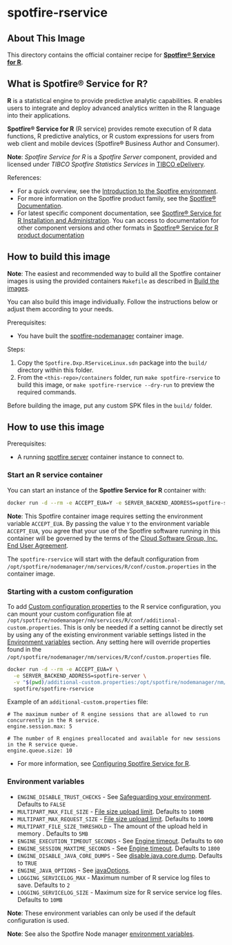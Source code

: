 # spotfire-rservice

## About This Image

This directory contains the official container recipe for **[Spotfire® Service for R](https://docs.tibco.com/pub/sf-rsrv/latest/doc/html/TIB_sf-rsrv_install/index.html)**.

## What is Spotfire® Service for R?

**R** is a statistical engine to provide predictive analytic capabilities.
R enables users to integrate and deploy advanced analytics written in the R language into their applications.

**Spotfire® Service for R** (R service) provides remote execution of R data functions, R predictive analytics, or R custom expressions for users from web client and mobile devices (Spotfire® Business Author and Consumer).

**Note**: _Spotfire Service for R_ is a _Spotfire Server_ component, provided and licensed under _TIBCO Spotfire Statistics Services_  in [TIBCO eDelivery](https://edelivery.tibco.com/storefront/index.ep).

References:
- For a quick overview, see the [Introduction to the Spotfire environment](https://docs.tibco.com/pub/spotfire_server/latest/doc/html/TIB_sfire_server_tsas_admin_help/server/topics/introduction_to_the_spotfire_environment.html). 
- For more information on the Spotfire product family, see the [Spotfire® Documentation](https://spotfi.re/docs). 
- For latest specific component documentation, see [Spotfire® Service for R Installation and Administration](https://docs.tibco.com/pub/sf-rsrv/latest/doc/html/TIB_sf-rsrv_install/index.html).
  You can access to documentation for other component versions and other formats in [Spotfire® Service for R product documentation](https://docs.tibco.com/products/spotfire-service-for-r)

## How to build this image

**Note**: The easiest and recommended way to build all the Spotfire container images is using the provided containers `Makefile` as described in [Build the images](../../README.md#build-the-images).

You can also build this image individually.
Follow the instructions below or adjust them according to your needs.

Prerequisites:
- You have built the [spotfire-nodemanager](../spotfire-nodemanager/README.md) container image.

Steps:
1. Copy the `Spotfire.Dxp.RServiceLinux.sdn` package into the `build/` directory within this folder.
2. From the `<this-repo>/containers` folder, run `make spotfire-rservice` to build this image, or `make spotfire-rservice --dry-run` to preview the required commands.

Before building the image, put any custom SPK files in the `build/` folder.

## How to use this image

Prerequisites:
- A running [spotfire server](../spotfire-server/README.md) container instance to connect to.

### Start an R service container

You can start an instance of the **Spotfire Service for R** container with:
```bash
docker run -d --rm -e ACCEPT_EUA=Y -e SERVER_BACKEND_ADDRESS=spotfire-server spotfire/spotfire-rservice
```

**Note**:  This Spotfire container image requires setting the environment variable `ACCEPT_EUA`.
By passing the value `Y` to the environment variable `ACCEPT_EUA`, you agree that your use of the Spotfire software running in this container will be governed by the terms of the [Cloud Software Group, Inc. End User Agreement](https://www.cloud.com/legal/terms).

The `spotfire-rservice` will start with the default configuration from `/opt/spotfire/nodemanager/nm/services/R/conf/custom.properties` in the container image.

### Starting with a custom configuration

To add [Custom configuration properties](https://docs.tibco.com/pub/sf-rsrv/latest/doc/html/TIB_sf-rsrv_install/_shared/install/topics/custom_configuration_properties.html) to the R service configuration, you can mount your custom configuration file at `/opt/spotfire/nodemanager/nm/services/R/conf/additional-custom.properties`.
This is only be needed if a setting cannot be directly set by using any of the existing environment variable settings listed in the [Environment variables](#environment-variables) section.
Any setting here will override properties found in the `/opt/spotfire/nodemanager/nm/services/R/conf/custom.properties` file.

```bash
docker run -d --rm -e ACCEPT_EUA=Y \
  -e SERVER_BACKEND_ADDRESS=spotfire-server \
  -v "$(pwd)/additional-custom.properties:/opt/spotfire/nodemanager/nm/services/R/conf/additional-custom.properties" \
  spotfire/spotfire-rservice
```

Example of an `additional-custom.properties` file:
```
# The maximum number of R engine sessions that are allowed to run concurrently in the R service.
engine.session.max: 5

# The number of R engines preallocated and available for new sessions in the R service queue.
engine.queue.size: 10
```
- For more information, see [Configuring Spotfire Service for R](https://docs.tibco.com/pub/sf-rsrv/latest/doc/html/TIB_sf-rsrv_install/_shared/install/topics/configuring_the_service.html).

### Environment variables

- `ENGINE_DISABLE_TRUST_CHECKS` - See [Safeguarding your environment](https://docs.tibco.com/pub/sf-rsrv/latest/doc/html/TIB_sf-rsrv_install/_shared/install/topics/safeguarding_your_environment.html). Defaults to `FALSE`
- `MULTIPART_MAX_FILE_SIZE` - [File size upload limit](https://docs.tibco.com/pub/sf-rsrv/latest/doc/html/TIB_sf-rsrv_install/_shared/install/topics/file_size_limit_for_spring_multipart_file.html). Defaults to `100MB`
- `MULTIPART_MAX_REQUEST_SIZE` - [File size upload limit](https://docs.tibco.com/pub/sf-rsrv/latest/doc/html/TIB_sf-rsrv_install/_shared/install/topics/file_size_limit_for_spring_multipart_file.html). Defaults to `100MB`
- `MULTIPART_FILE_SIZE_THRESHOLD` - The amount of the upload held in memory . Defaults to `5MB`
- `ENGINE_EXECUTION_TIMEOUT_SECONDS` - See [Engine timeout](https://docs.tibco.com/pub/sf-rsrv/latest/doc/html/TIB_sf-rsrv_install/_shared/install/topics/engine_timeout.html). Defaults to `600`
- `ENGINE_SESSION_MAXTIME_SECONDS` - See [Engine timeout](https://docs.tibco.com/pub/sf-rsrv/latest/doc/html/TIB_sf-rsrv_install/_shared/install/topics/engine_timeout.html). Defaults to `1800`
- `ENGINE_DISABLE_JAVA_CORE_DUMPS` - See [disable.java.core.dump](https://docs.tibco.com/pub/sf-rsrv/latest/doc/html/TIB_sf-rsrv_install/_shared/install/topics/manage_java_options.html). Defaults to `TRUE`
- `ENGINE_JAVA_OPTIONS` - See [javaOptions](https://docs.tibco.com/pub/sf-rsrv/latest/doc/html/TIB_sf-rsrv_install/_shared/install/topics/manage_java_options.html).
- `LOGGING_SERVICELOG_MAX` - Maximum number of R service log files to save. Defaults to `2`
- `LOGGING_SERVICELOG_SIZE` - Maximum size for R service service log files. Defaults to `10MB`

**Note**: These environment variables can only be used if the default configuration is used.

**Note**: See also the Spotfire Node manager [environment variables](../spotfire-nodemanager/README.md#environment-variables).
